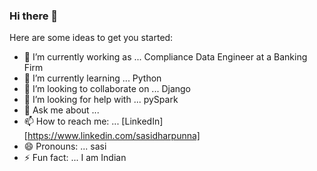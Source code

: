 ### Hi there 👋



Here are some ideas to get you started:

- 🔭 I’m currently working as ... Compliance Data Engineer at a Banking Firm
- 🌱 I’m currently learning ... Python
- 👯 I’m looking to collaborate on ... Django
- 🤔 I’m looking for help with ... pySpark
- 💬 Ask me about ... 
- 📫 How to reach me: ... [LinkedIn] [https://www.linkedin.com/sasidharpunna]
- 😄 Pronouns: ... sasi
- ⚡ Fun fact: ... I am Indian

